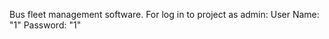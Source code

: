 Bus fleet management software.
For log in to project as admin:
                      User Name: "1"
                      Password:  "1"
